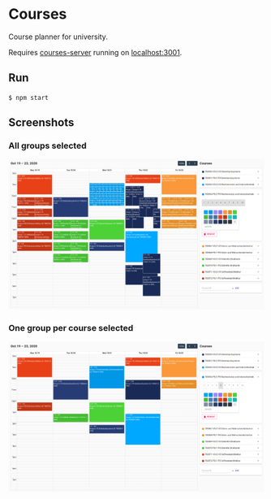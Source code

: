 # Courses

Course planner for university.

Requires [courses-server](https://github.com/operrathor/courses-server) running on <localhost:3001>.

## Run

```console
$ npm start
```

## Screenshots

### All groups selected

![](./screenshots/all-selected.png)

### One group per course selected

![](./screenshots/some-selected.png)